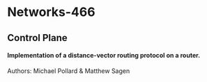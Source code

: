# Networks-466
## Control Plane
#### Implementation of a distance-vector routing protocol on a router.

Authors: Michael Pollard & Matthew Sagen

